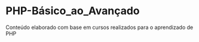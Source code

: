 # PHP-Básico_ao_Avançado
Conteúdo elaborado com base em cursos realizados para o aprendizado de PHP
